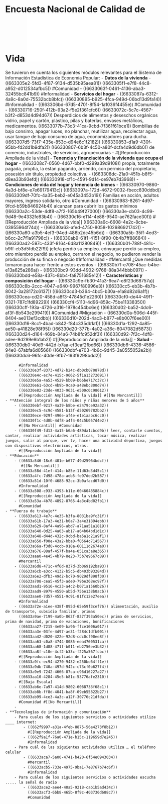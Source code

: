 # Encuesta Nacional de Calidad de Vida ![Documentacion.pdf](../assets/Documentacion-ECV-2023.pdf)
Se tuvieron en cuenta los siguientes módulos relevantes para el Sistema de Información Estadística de Economía Popular:
	- **Datos de la vivienda**
		- ((663305e2-5fd3-4f87-9134-d535b95aea81))
		  ((663305f1-e7f8-44c8-a952-d012534afbc5))
		  #Comunidad
		- ((6633063f-0461-4136-aba3-32455bc841b9))
		  #Informalidad
	- **Servicios del hogar**
		- ((6633087a-6312-4a9c-8a0d-75532bcb8bfc))
		  ((66330895-b925-4fca-949d-06bd13d9fa14))
		  #Informalidad
		- ((663306bd-67d5-4701-8f54-1a1036f4455e))
		  #Comunidad
		- ((66330716-250f-412b-93a2-f5e2f361cfc6))
		  ((6633072c-5c7c-4567-b3f2-d853d4d94d67)) Desperdicios de alimentos y deseschos orgánicos vidrio, papel y cartón, plástico, pilas y baterías, envases metálicos, medicamentos.
		  ((6633077b-73c3-41ca-9cbd-7f361f61bce1)) Bombillas de bajo consimo, apagar luces, no planchar, reutilizar agua, recolectar agua, usar tanque de bajo consumo de agua, economizadores para ducha.
		  ((663307d5-73f7-435e-853c-d94e6c1f2182))
		  ((66330853-d1a9-430f-95bb-fd2dd1b9dfa2))
		  ((66330807-6b3f-4c50-a80f-dcfa4d9d6db0)) de comercio, industriales, de servicios, agropecuarias
		- #[[Reproducción Ampliada de la vida]]
	- **Tenencia y financiación de la vivienda que ocupa el hogar**
		- ((663308c7-0560-4d67-bbf0-d299a39d9108)) propia, totalmente pagada, proptia, la estan pagando, arriendo, con permiso del propietario, posesión sin título, propiedad colectiva.
		- ((663308dc-21a0-451b-b8f5-d8ea33b93efd))
		  ((66330918-cf1c-4591-9d14-ce97eb7d3968))
	- **Condiciones de vida del hogar y tenencia de bienes**
		- ((66330970-9860-4a3d-bf8e-e7e69179413c))
		  ((6633097a-172d-4672-9032-fbecc830ddbd))
		  ((663309df-70fc-4a35-beb2-e045a3453b19)) Familias en acción, adultos mayores, ingreso solidario, otro
		  #Comunidad
		- ((66330983-8261-4d97-9fcd-b59b846924b4)) alcanzan para cubrir los gastos mínimos
		  ((66330a2c-53de-4df8-a7f2-165b49f27000))
		  ((66330a3e-cb03-4c99-9d48-9e4332fe83b4))
		- ((66330c16-e114-4e88-9540-ae762face30f)) #[[Reproducción Ampliada de la vida]]
		  ((66330a6c-6608-4e2c-8cbe-03955964f74d))
			- ((66330a63-afed-4750-8058-102986921742))
			- ((66330a60-a3b5-4ef3-94ed-486b2dc45b6d))
			- ((66330a5b-35ff-4ed3-b6cc-2c7f1a91798c))
			- ((66330ab9-61f1-4151-8f90-0b4b7ff88684))
			- ((66330ad2-597c-433f-8164-6d8a11280849))
		- ((66330b01-788f-481c-b9ff-eb3d5fdb22f9)) jefe/a perdió su empleo. cónyugue perdió su empleo, otro miembro perdió su empleo, cerraron el negocio, no pudieron vender la producción de su finca o negocio
		  #Informalidad
		- #Mercantil ¿Que medidas tomaron para hacer frente a estos eventos
			- ((66330b7f-e708-45ac-b4be-e13a625a286a))
			- ((66330bc9-93dd-4902-9768-88a344bbb097))
			- ((66330bdd-e58a-437c-8bb4-fa8751685e12))
	- **Caracteristicas y composición del hogar**
		- ((66330c9e-fb30-41a3-9ea7-e8f23d68757a))
		  ((66330c8b-2ccc-4047-a640-9967f80996e3))
		  ((66330cc5-eb3b-4b7b-8042-3a28172c6137))
		  ((66330cd3-b364-4bc5-b30a-e1a8d82d6a1f))
		  ((66330cea-cd20-458d-a8f3-47845d1e2260))
		  ((66330cf0-de44-49f1-9321-787c1fd89229))
		  ((66330cf4-5110-4d96-859c-75be11338350))
		  ((66330cff-193a-4726-a316-1978c454bc6e))
		  ((66330d02-ba52-4dc6-af3f-8b543e299419))
		  #Comunidad #Migración
		- ((66330d0a-506d-445f-8404-ae013ef3cdbb))
		  ((66330d10-202d-4ac3-b877-e8b007f6ee00))
		  ((66330d16-8cc1-4bad-b842-f84c335db1a1))
		  ((66330d1a-1292-4a85-ae50-a41828e98f95))
		  ((66330d20-377b-4a02-a36c-8047082d5873))
		  ((66330d24-d164-469b-84a6-74b8fc952df3))
		  ((66330d92-7f2c-4df8-adee-9d299e9b1ab2))
		  #[[Reproducción Ampliada de la vida]]
	- **Salud**
		- ((66330db0-40d9-442d-b7aa-ef3eaf2fbd66))
		  ((66330db6-4336-4586-94e0-67abfa6d0566))
		  ((66330dbf-e703-4b6c-9d45-3a0555052e2b))
		  ((66330dc6-96fc-40de-9fb7-193f9298bdd2))
		  
		  #Informalidad
		- ((66330e3f-8373-4d72-b24c-db0cb070878d))
		  ((66330e4c-ec7e-415c-9662-5f1a13272691))
		  ((66330e5a-4a53-4529-bb09-b66be717c37c))
		  ((66330e61-63cd-4b9b-9ca0-a48ebc800d74))
		  ((66330e82-23de-4033-9631-e500c0c98612))
		  #[[Reproducción Ampliada de la vida]] #[[No Mercantil]]
	- **Atención integral de los niños y niñas menores de 5 años**
		- ((66330ebf-9217-4a39-b8be-e2479ce92a32))
		  ((66330ec5-4c9d-4581-b13f-d50269782bb2))
		  ((66330ece-929f-496e-af4e-e1e1aabc6cc0))
		  ((66330f1c-4d8b-4df8-a4f4-04c5b057d4e2))
		  #[[No Mercantil]] #Comunidad
		- ((66330f49-fd13-4a15-b6a6-489da1cbcd9b)) leer, contarle cuentos, cantar, realizar actividades artísticas, tocar música, realizar juegos, salir al parque, ver tv, hacer una actividad deportiva, juegos con dispositivos electrónicos, otras.
		- #[[Reproducción Ampliada de la vida]]
	- **Educación**
		- ((6633a546-18c6-401e-b677-49d25964bdcf))
		   #[[No Mercantil]]
		- ((6633a58d-41ef-414c-b85e-11d63d3d45c1))
		  ((6633a4fc-7d98-478a-aeb5-fe97ded2b587))
		  ((6633a51d-10f0-4688-92cc-3b0afacd67d0))
		  #Informalidad
		- ((6633a508-c933-4393-b11e-60460485884c))
		  #[[Reproducción Ampliada de la vida]]
		- ((6633a53a-4b78-4892-8765-4a3c4bd02fb1))
		  #Comunidad
	- **Fuerza de trabajo**
		- ((6633a613-4e7c-4e35-b3fa-8031ba9fc31f))
		  ((6633a61b-17a3-4e31-b0a7-3a4e31894ebb))
		  ((6633a629-8af4-4a96-abd7-a71aa51a1819))
		  ((6633a640-0d25-4a03-ab17-a64b04bd1d1c))
		  ((6633a648-d44d-432c-9cbd-ba5a1c21a9f1))
		  ((6633a650-f00e-43a2-bba0-f0564c714567))
		  ((6633a66a-f3d0-4ccb-918a-60111d2674a0))
		  ((6633a676-88af-457f-ba4e-051ca3a8e365))
		  ((6633aaa0-4e45-4b79-8e23-75b7e9667c89))
		  #Mercantil
		- ((6633a6d8-471c-4f6d-837d-3b069192ba93))
		  ((6633a6cb-e3cc-4132-b5c5-db403b93284d))
		  ((6633a6e2-dfb3-49d2-bc70-9029df898f30))
		  ((6633a708-cea5-45f3-ade0-79be368ec97f))
		  ((6633aad1-9516-4c23-a4c2-b071a1560b26))
		  ((6633aad9-8979-4550-ab5d-756e138b0acb))
		  ((6633aae0-7d57-4551-9c91-81fc12e27eea))
		  #Informalidad
		- ((6633a72e-a1ee-438f-895d-65e59f3cef76)) alimentación, auxilio de transporte, subsidio familiar, primas
		  ((6633a9ae-7199-4a0b-862f-837f393a50ec)) prima de servicios, prima de navidad, prima de vacaciones, bonificaciones
		  ((6633aa27-7215-4e09-ba96-ffce1606a017))
		  ((6633aa3e-03fe-4d97-ae31-f284c1dfb001))
		  ((6633aa42-d020-422e-92d8-cdc0cf90ee8f))
		  ((6633aa63-c0a8-4744-8085-eea4760531ca))
		  ((6633aa68-1d88-471f-b011-eb2756ee3b32))
		  ((6633aa8f-c10e-4cf2-b33c-f225a567fcbc))
		  #[[Reproducción Ampliada de la vida]]
		- ((6633a9fc-ec94-4270-9432-e250bd64ff1e))
		  ((6633a9db-740a-497d-942c-c73cf0b627f4))
		  ((6633a9e9-7242-4666-87ca-c96d16227a27))
		  ((6633aa10-4284-45e5-b81c-53776afe2310))
		  #[[Baja Escala]
		- ((6633ab6e-7a97-414d-9802-6068733f68c1))
		  ((6633ab8b-ff8d-4041-ba8f-09eb55822b27))
		  ((6633ab99-4ce3-4a3c-a12f-30776c21dfda))
		  #Comunidad #[[No Mercantil]]
		-
	- **Tecnologías de información y comunicación**
		- Para cuales de los siguientes servicios o actividades utiliza ____ internet:
			- ((662f9997-a31a-4feb-8875-56a4273f8b12))
			  #[[Reproducción Ampliada de la vida]]
			- ((662f9a1f-76a0-471e-b15c-119659d7e245))
			  #Informalidad
		- Para cuál de las siguientes actividades utiliza … el teléfono celular
			- ((6633aca7-5a00-4741-b420-6f54e0943034))
			  #Mercantil
			- ((6633acb5-733e-4975-9ba1-7e8767b74c6f))
			  #Informalidad
		- Para cuáles de los siguientes servicios o actividades escucha ..... la señal de radio
			- ((6633ace2-aee4-40a5-9218-cab1b5ad434c))
			  ((6633acf3-6bb8-465b-8f9c-403736d688c7))
			  #Comunidad